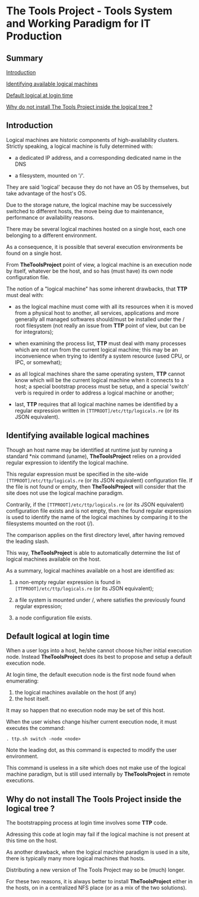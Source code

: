 # The Tools Project - Tools System and Working Paradigm for IT Production

## Summary

[Introduction](#introduction)

[Identifying available logical machines](#identifying-available-logical-machines)

[Default logical at login time](#default-logical-at-login-time)

[Why do not install The Tools Project inside the logical tree ?](#why-do-not-install-the-tools-project-inside-the-logical-tree-)

## Introduction

Logical machines are historic components of high-availability clusters. Strictly speaking, a logical machine is fully determined with:

- a dedicated IP address, and a corresponding dedicated name in the DNS

- a filesystem, mounted on '/<name>'.

They are said 'logical' because they do not have an OS by themselves, but take advantage of the host's OS.

Due to the storage nature, the logical machine may be successively switched to different hosts, the move being due to maintenance, performance or availability reasons. 

There may be several logical machines hosted on a single host, each one belonging to a different environment.

As a consequence, it is possible that several execution environments be found on a single host.

From __TheToolsProject__ point of view, a logical machine is an execution node by itself, whatever be the host, and so has (must have) its own node configuration file.

The notion of a "logical machine" has some inherent drawbacks, that __TTP__ must deal with:

- as the logical machine must come with all its resources when it is moved from a physical host to another, all services, applications and more generally all managed softwares should/must be installed under the /<name> root filesystem (not really an issue from __TTP__ point of view, but can be for integrators);

- when examining the process list, __TTP__ must deal with many processes which are not run from the current logical machine; this may be an inconvenience when trying to identify a system resource (used CPU, or IPC, or somewhat);

- as all logical machines share the same operating system, __TTP__ cannot know which will be the current logical machine when it connects to a host; a special bootstrap process must be setup, and a special 'switch' verb is required in order to address a logical machine or another;

- last, __TTP__ requires that all logical machine names be identified by a regular expression written in `[TTPROOT]/etc/ttp/logicals.re` (or its JSON equivalent).

## Identifying available logical machines

Though an host name may be identified at runtime just by running a standard *nix command (uname), __TheToolsProject__ relies on a provided regular expression to identify the logical machine.

This regular expression must be specified in the site-wide `[TTPROOT]/etc/ttp/logicals.re` (or its JSON equivalent) configuration file. If the file is not found or empty, then __TheToolsProject__ will consider that the site does not use the logical machine paradigm.

Contrarily, if the `[TTPROOT]/etc/ttp/logicals.re` (or its JSON equivalent) configuration file exists and is not empty, then the found regular expression is used to identify the name of the logical machines by comparing it to the filesystems mounted on the root (/).

The comparison applies on the first directory level, after having removed the leading slash.

This way, __TheToolsProject__ is able to automatically determine the list of logical machines available on the host.

As a summary, logical machines available on a host are identified as:
 
1. a non-empty regular expression is found in `[TTPROOT]/etc/ttp/logicals.re` (or its JSON equivalent);

2. a file system is mounted under /<name>, where <name> satisfies the previously found regular expression;

3. a node configuration file exists.

## Default logical at login time

When a user logs into a host, he/she cannot choose his/her initial execution node. Instead __TheToolsProject__ does its best to propose and setup a default execution node.

At login time, the default execution node is the first node found when enumerating:

1. the logical machines available on the host (if any)
2. the host itself.

It may so happen that no execution node may be set of this host.

When the user wishes change his/her current execution node, it must executes the command:

   `. ttp.sh switch -node <node>`

Note the leading dot, as this command is expected to modify the user environment.

This command is useless in a site which does not make use of the logical machine paradigm, but is still used internally by __TheToolsProject__ in remote executions.

## Why do not install The Tools Project inside the logical tree ?

The bootstrapping process at login time involves some __TTP__ code.

Adressing this code at login may fail if the logical machine is not present at this time on the host.

As another drawback, when the logical machine paradigm is used in a site, there is typically many more logical machines that hosts.

Distributing a new version of The Tools Project may so be (much) longer.

For these two reasons, it is always better to install __TheToolsProject__ either in the hosts, on in a centralized NFS place (or as a mix of the two solutions).
